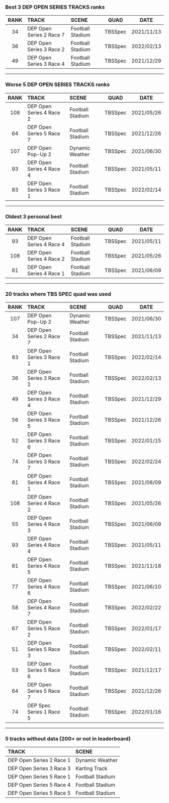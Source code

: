 ### Best 3 DEP OPEN SERIES TRACKS ranks
|RANK|TRACK|SCENE|QUAD|DATE|
|:---:|:---|:---|:---:|:---:|
|34|DEP Open Series 2 Race 7|Football Stadium|TBSSpec|2021/11/13|
|36|DEP Open Series 3 Race 2|Football Stadium|TBSSpec|2022/02/13|
|49|DEP Open Series 3 Race 4|Football Stadium|TBSSpec|2021/12/29|
---
### Worse 5 DEP OPEN SERIES TRACKS ranks
|RANK|TRACK|SCENE|QUAD|DATE|
|:---:|:---|:---|:---:|:---:|
|108|DEP Open Series 4 Race 2|Football Stadium|TBSSpec|2021/05/26|
|64|DEP Open Series 5 Race 7|Football Stadium|TBSSpec|2021/12/26|
|107|DEP Open Pop-Up 2|Dynamic Weather|TBSSpec|2021/06/30|
|93|DEP Open Series 4 Race 4|Football Stadium|TBSSpec|2021/05/11|
|83|DEP Open Series 3 Race 1|Football Stadium|TBSSpec|2022/02/14|
---
### Oldest 3 personal best
|RANK|TRACK|SCENE|QUAD|DATE|
|:---:|:---|:---|:---:|:---:|
|93|DEP Open Series 4 Race 4|Football Stadium|TBSSpec|2021/05/11|
|108|DEP Open Series 4 Race 2|Football Stadium|TBSSpec|2021/05/26|
|81|DEP Open Series 4 Race 1|Football Stadium|TBSSpec|2021/06/09|
---
### 20 tracks where TBS SPEC quad was used
|RANK|TRACK|SCENE|QUAD|DATE|
|:---:|:---|:---|:---:|:---:|
|107|DEP Open Pop-Up 2|Dynamic Weather|TBSSpec|2021/06/30|
|34|DEP Open Series 2 Race 7|Football Stadium|TBSSpec|2021/11/13|
|83|DEP Open Series 3 Race 1|Football Stadium|TBSSpec|2022/02/14|
|36|DEP Open Series 3 Race 2|Football Stadium|TBSSpec|2022/02/13|
|49|DEP Open Series 3 Race 4|Football Stadium|TBSSpec|2021/12/29|
|56|DEP Open Series 3 Race 5|Football Stadium|TBSSpec|2021/12/26|
|52|DEP Open Series 3 Race 6|Football Stadium|TBSSpec|2022/01/15|
|74|DEP Open Series 3 Race 7|Football Stadium|TBSSpec|2022/02/24|
|81|DEP Open Series 4 Race 1|Football Stadium|TBSSpec|2021/06/09|
|108|DEP Open Series 4 Race 2|Football Stadium|TBSSpec|2021/05/26|
|55|DEP Open Series 4 Race 3|Football Stadium|TBSSpec|2021/06/09|
|93|DEP Open Series 4 Race 4|Football Stadium|TBSSpec|2021/05/11|
|81|DEP Open Series 4 Race 5|Football Stadium|TBSSpec|2021/11/18|
|77|DEP Open Series 4 Race 6|Football Stadium|TBSSpec|2021/06/10|
|58|DEP Open Series 4 Race 7|Football Stadium|TBSSpec|2022/02/22|
|67|DEP Open Series 5 Race 2|Football Stadium|TBSSpec|2022/01/17|
|51|DEP Open Series 5 Race 3|Football Stadium|TBSSpec|2022/02/11|
|53|DEP Open Series 5 Race 6|Football Stadium|TBSSpec|2021/12/17|
|64|DEP Open Series 5 Race 7|Football Stadium|TBSSpec|2021/12/26|
|74|DEP Spec Series 1 Race 5|Football Stadium|TBSSpec|2022/01/16|
---
### 5 tracks without data (200+ or not in leaderboard)
|TRACK|SCENE|
|:---|:---|
|DEP Open Series 2 Race 1|Dynamic Weather|
|DEP Open Series 3 Race 3|Karting Track|
|DEP Open Series 5 Race 1|Football Stadium|
|DEP Open Series 5 Race 4|Football Stadium|
|DEP Open Series 5 Race 5|Football Stadium|
